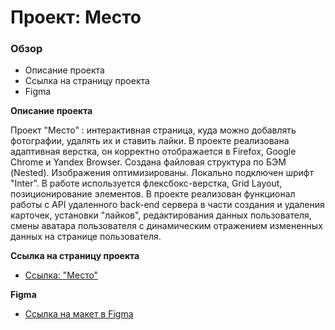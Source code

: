# Проект: Место

### Обзор

* Описание проекта
* Cсылка на страницу проекта
* Figma

**Описание проекта**

Проект "Место" : интерактивная страница, куда можно добавлять фотографии, удалять их и ставить лайки. В проекте реализована адаптивная верстка, он корректно отображается в Firefox, Google Chrome и Yandex Browser. Создана файловая структура по БЭМ (Nested). Изображения оптимизированы. Локально подключен шрифт "Inter". В работе используется флексбокс-верстка, Grid Layout, позиционирование элементов. В проекте реализован функционал работы с API удаленного back-end сервера в части создания и удаления карточек, установки "лайков", редактирования данных пользователя, смены аватара пользователя с динамическим отражением измененных данных на странице пользователя.

**Cсылка на страницу проекта**

* [Ссылка: "Место"](https://mariyazakharova73.github.io/mesto) 

**Figma**

* [Ссылка на макет в Figma](https://www.figma.com/file/2cn9N9jSkmxD84oJik7xL7/JavaScript.-Sprint-4?node-id=0%3A1)

